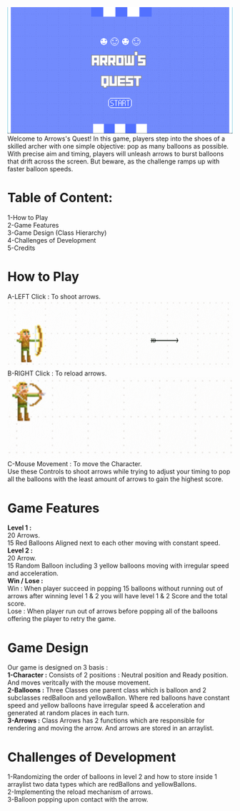 ![alt text](main.png)
Welcome to Arrows's Quest! In this game, players step into the shoes of a skilled archer with one simple objective: pop as many balloons as possible. With precise aim and timing, players will unleash arrows to burst balloons that drift across the screen. But beware, as the challenge ramps up with faster balloon speeds.
# # 
# **Table of Content:**  
1-How to Play  
2-Game Features      
3-Game Design (Class Hierarchy)   
4-Challenges of Development   
5-Credits
# #
# How to Play 
A-LEFT Click : To shoot arrows.   
![alt text](image.png)
B-RIGHT Click : To reload arrows.
![alt text](image-2.png)  
C-Mouse Movement : To move the Character.  
Use these Controls to shoot arrows while trying to adjust your timing to pop all the balloons with the least amount of arrows to gain the highest score.
# #
# Game Features 
**Level 1 :**   
20 Arrows.  
15 Red Balloons Aligned next to each other moving with constant speed.  
**Level 2 :**  
20 Arrow.  
15 Random Balloon including 3 yellow balloons moving with irregular speed and acceleration.  
 **Win / Lose :**  
 Win : When player succeed in popping 15 balloons without running out of arrows after winning level 1 & 2 you will have level 1 & 2 Score and the total score.  
 Lose : When player run out of arrows before popping all of the balloons offering the player to retry the game.
# #
# Game Design
Our game is designed on 3 basis :  
**1-Character :** Consists of 2 positions : Neutral position and Ready position. And moves veritcally with the mouse movement.  
**2-Balloons :** Three Classes one parent class which is balloon and 2 subclasses redBalloon and yellowBallon. Where red balloons have constant speed and yellow balloons have irregular speed & acceleration and generated at random places in each turn.  
**3-Arrows :** Class Arrows has 2 functions which are responsible for rendering and moving the arrow. And arrows are stored in an arraylist.
# #
# Challenges of Development   
1-Randomizing the order of balloons in level 2 and how to store inside 1 arraylist two data types which are redBallons and yellowBallons.  
2-Implementing the reload mechanism of arrows.  
3-Balloon popping upon contact with the arrow.

